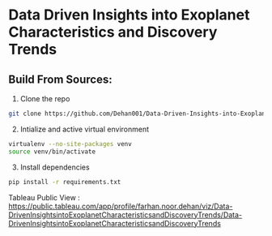 # Data Driven Insights into Exoplanet Characteristics and Discovery Trends

## Build From Sources:
1. Clone the repo
```bash
git clone https://github.com/Dehan001/Data-Driven-Insights-into-Exoplanet-Characteristics-and-Discovery-Trends
```
2. Intialize and active virtual environment
```bash
virtualenv --no-site-packages venv
source venv/bin/activate
```
3.  Install dependencies
```bash
pip install -r requirements.txt
```

Tableau Public View : https://public.tableau.com/app/profile/farhan.noor.dehan/viz/Data-DrivenInsightsintoExoplanetCharacteristicsandDiscoveryTrends/Data-DrivenInsightsintoExoplanetCharacteristicsandDiscoveryTrends
